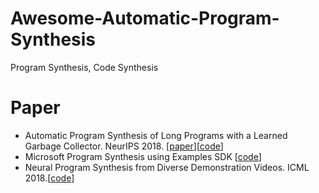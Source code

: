 # Awesome-Automatic-Program-Synthesis
Program Synthesis, Code Synthesis

# Paper 
- Automatic Program Synthesis of Long Programs with a Learned Garbage Collector. NeurIPS 2018. [[paper](https://arxiv.org/pdf/1809.04682.pdf)][[code](https://github.com/amitz25/PCCoder)]
- Microsoft Program Synthesis using Examples SDK [[code](https://github.com/microsoft/prose)]
- Neural Program Synthesis from Diverse Demonstration Videos. ICML 2018.[[code](https://github.com/shaohua0116/demo2program)]


